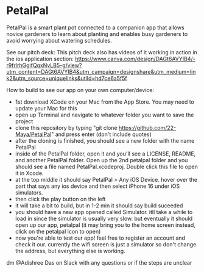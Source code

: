 # PetalPal

PetalPal is a smart plant pot connected to a companion app that allows novice gardeners to learn about planting and enables busy gardeners to avoid worrying about watering schedules.

See our pitch deck: This pitch deck also has videos of it working in action in the ios application section:
https://www.canva.com/design/DAGt6AVYIB4/-r9frlrhGgifQqxNvLB5-g/view?utm_content=DAGt6AVYIB4&utm_campaign=designshare&utm_medium=link2&utm_source=uniquelinks&utlId=hd7ce6a5f5f

How to build to see our app on your own computer/device:
- 1st download XCode on your Mac from the App Store. You may need to update your Mac for this
- open up Terminal and navigate to whatever folder you want to save the project
- clone this repository by typing "git clone https://github.com/22-Maya/PetalPal" and press enter (don't include quotes)
- after the cloning is finished, you should see a new folder with the name PetalPal 
- inside of the PetalPal folder, open it and you'll see a LICENSE, README, and another PetalPal folder. Open up the 2nd petalpal folder and you should see a file named PetalPal.xcodeproj. Double click this file to open it in Xcode.
- at the top middle it should say PetalPal > Any iOS Device. hover over the part that says any ios device and then select iPhone 16 under iOS simulators. 
- then click the play button on the left
- it will take a bit to build, but in 1-2 min it should say build suceeded
- you should have a new app opened called Simulator. itll take a while to load in since the simulator is usually very slow. but eventually it should open up our app, petalpal (it may bring you to the home screen instead, click on the petalpal icon to open)
- now you're able to test our app! feel free to register an account and check it our. currently the wifi screen is just a simulator so don't change the address, but everything else is working.

dm @Adishree Das on Slack with any questions or if the steps are unclear
